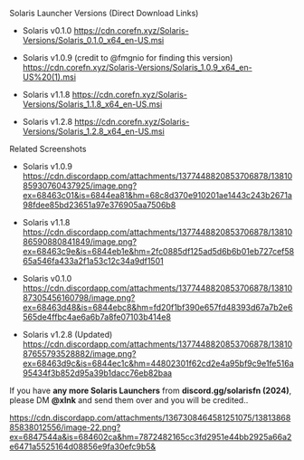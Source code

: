 Solaris Launcher Versions (Direct Download Links)

- Solaris v0.1.0
  https://cdn.corefn.xyz/Solaris-Versions/Solaris_0.1.0_x64_en-US.msi

- Solaris v1.0.9 (credit to @fmgnio for finding this version)
  https://cdn.corefn.xyz/Solaris-Versions/Solaris_1.0.9_x64_en-US%20(1).msi

- Solaris v1.1.8
  https://cdn.corefn.xyz/Solaris-Versions/Solaris_1.1.8_x64_en-US.msi

- Solaris v1.2.8
  https://cdn.corefn.xyz/Solaris-Versions/Solaris_1.2.8_x64_en-US.msi


Related Screenshots

- Solaris v1.0.9  
  https://cdn.discordapp.com/attachments/1377448820853706878/1381085930760437925/image.png?ex=68463c01&is=6844ea81&hm=68c8d370e910201ae1443c243b2671a98fdee85bd23651a97e376905aa7506b8

- Solaris v1.1.8  
  https://cdn.discordapp.com/attachments/1377448820853706878/1381086590880841849/image.png?ex=68463c9e&is=6844eb1e&hm=2fc0885df125ad5d6b6b01eb727cef5865a546fa433a2f1a53c12c34a9df1501

- Solaris v0.1.0  
  https://cdn.discordapp.com/attachments/1377448820853706878/1381087305456160798/image.png?ex=68463d48&is=6844ebc8&hm=fd20f1bf390e657fd48393d67a7b2e6565de4ffbc4ae6a6b7a8fe07103b414e8

- Solaris v1.2.8 (Updated)  
  https://cdn.discordapp.com/attachments/1377448820853706878/1381087655793528882/image.png?ex=68463d9c&is=6844ec1c&hm=44802301f62cd2e4a95bf9c9e1fe516a95434f3b852d95a39b1dacc76eb82baa


If you have **any more Solaris Launchers** from **discord.gg/solarisfn (2024)**,  
please DM **@xlnk** and send them over and you will be credited..

https://cdn.discordapp.com/attachments/1367308464581251075/1381386885838012556/image-22.png?ex=6847544a&is=684602ca&hm=7872482165cc3fd2951e44bb2925a66a2e6471a5525164d08856e9fa30efc9b5&
